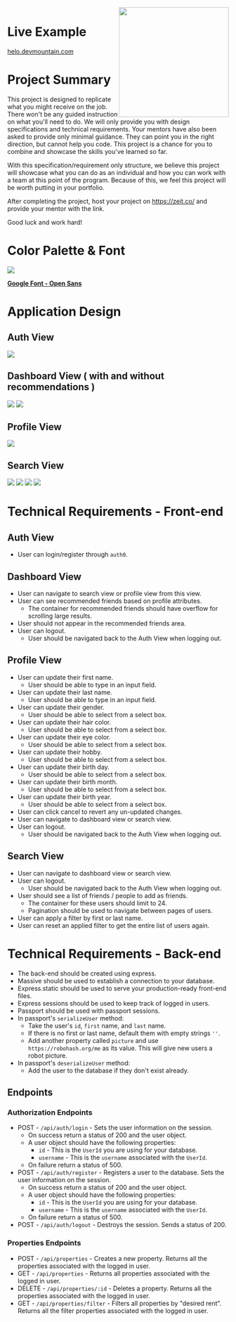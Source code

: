 <img src="https://devmounta.in/img/logowhiteblue.png" width="250" align="right">

# Live Example

<a href="https://helo.devmountain.com/">helo.devmountain.com</a>

# Project Summary

This project is designed to replicate what you might receive on the job. There won't be any guided instruction on what you'll need to do. We will only provide you with design specifications and technical requirements. Your mentors have also been asked to provide only minimal guidance. They can point you in the right direction, but cannot help you code. This project is a chance for you to combine and showcase the skills you've learned so far.

With this specification/requirement only structure, we believe this project will showcase what you can do as an individual and how you can work with a team at this point of the program. Because of this, we feel this project will be worth putting in your portfolio.

After completing the project, host your project on https://zeit.co/ and provide your mentor with the link.

Good luck and work hard!

# Color Palette & Font

<img src="https://github.com/DevMountain/simulation-3/blob/master/assets/style-guide.png" />

<b><a href="https://fonts.google.com/specimen/Open+Sans?selection.family=Open+Sans">Google Font - Open Sans</a></b>

# Application Design

## Auth View

<img src="https://github.com/DevMountain/simulation-3/blob/master/views/auth.png" />

## Dashboard View ( with and without recommendations )

<img src="https://github.com/DevMountain/simulation-3/blob/master/views/dashboard-no-recommended.png" />

<img src="https://github.com/DevMountain/simulation-3/blob/master/views/dashboard-recommended-gender.png" />

## Profile View

<img src="https://github.com/DevMountain/simulation-3/blob/master/views/profile.png" />

## Search View

<img src="https://github.com/DevMountain/simulation-3/blob/master/views/search-no-filter-top.png" />

<img src="https://github.com/DevMountain/simulation-3/blob/master/views/search-no-filter-bottom.png" />

<img src="https://github.com/DevMountain/simulation-3/blob/master/views/search-with-friends.png" />

<img src="https://github.com/DevMountain/simulation-3/blob/master/views/search-filter.png" />

# Technical Requirements - Front-end

## Auth View

* User can login/register through `auth0`.

## Dashboard View

* User can navigate to search view or profile view from this view.
* User can see recommended friends based on profile attributes.
  * The container for recommended friends should have overflow for scrolling large results.
* User should not appear in the recommended friends area.
* User can logout.
  * User should be navigated back to the Auth View when logging out.

## Profile View

* User can update their first name.
  * User should be able to type in an input field.
* User can update their last name.
  * User should be able to type in an input field.
* User can update their gender.
  * User should be able to select from a select box.
* User can update their hair color.
  * User should be able to select from a select box.
* User can update their eye color.
  * User should be able to select from a select box.
* User can update their hobby.
  * User should be able to select from a select box.
* User can update their birth day.
  * User should be able to select from a select box.
* User can update their birth month.
  * User should be able to select from a select box.
* User can update their birth year.
  * User should be able to select from a select box.
* User can click cancel to revert any un-updated changes.
* User can navigate to dashboard view or search view.
* User can logout.
  * User should be navigated back to the Auth View when logging out.

## Search View

* User can navigate to dashboard view or search view.
* User can logout.
  * User should be navigated back to the Auth View when logging out.
* User should see a list of friends / people to add as friends.
  * The container for these users should limit to 24.
  * Pagination should be used to navigate between pages of users.
* User can apply a filter by first or last name.
* User can reset an applied filter to get the entire list of users again.

# Technical Requirements - Back-end

* The back-end should be created using express.
* Massive should be used to establish a connection to your database.
* Express.static should be used to serve your production-ready front-end files.
* Express sessions should be used to keep track of logged in users.
* Passport should be used with passport sessions.
* In passport's `serializeUser` method:
  * Take the user's `id`, `first` name, and `last` name.
  * If there is no first or last name, default them with empty strings `''`.
  * Add another property called `picture` and use `https://robohash.org/me` as its value. This will give new users a robot picture.
* In passport's `deserializeUser` method:
  * Add the user to the database if they don't exist already.

## Endpoints

### Authorization Endpoints

* POST - `/api/auth/login` - Sets the user information on the session.
  * On success return a status of 200 and the user object.
  * A user object should have the following properties:
    * `id` - This is the `UserId` you are using for your database.
    * `username` - This is the `username` associated with the `UserId`.
  * On failure return a status of 500.
* POST - `/api/auth/register` - Registers a user to the database. Sets the user information on the session.
  * On success return a status of 200 and the user object.
  * A user object should have the following properties:
    * `id` - This is the `UserId` you are using for your database.
    * `username` - This is the `username` associated with the `UserId`.
  * On failure return a status of 500.
* POST - `/api/auth/logout` - Destroys the session. Sends a status of 200.

### Properties Endpoints

* POST - `/api/properties` - Creates a new property. Returns all the properties associated with the logged in user.
* GET - `/api/properties` - Returns all properties associated with the logged in user.
* DELETE - `/api/properties/:id` - Deletes a property. Returns all the properties associated with the logged in user.
* GET - `/api/properties/filter` - Filters all properties by "desired rent". Returns all the filter properties associated with the logged in user.


